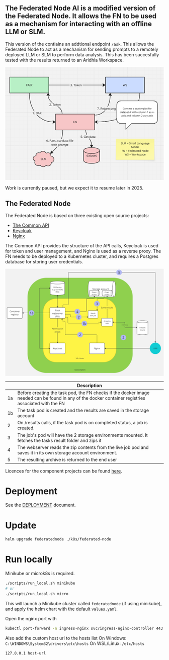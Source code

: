 ## The Federated Node AI is a modified version of the Federated Node. It allows the FN to be used as a mechanism for interacting with an offline LLM or SLM. 

This version of the contiains an addtional endpoint `/ask`. This allows the Federated Node to act as a mechanism for sending prompts to a remotely deployed LLM or SLM to perform data analysis. This has been succesfully tested with the results returned to an Aridhia Workspace.

![FN_AI_Diagram](https://github.com/Aridhia-Open-Source/PHEMS_federated_node/blob/main/images/AI%20FN.png)

Work is currently paused, but we expect it to resume later in 2025. 

## The Federated Node

The Federated Node is based on three existing open source projects:

- [The Common API](https://github.com/federated-data-sharing/common-api/tree/master)
- [Keycloak](https://github.com/keycloak)
- [Nginx](https://github.com/nginx)

The Common API provides the structure of the API calls, Keycloak is used for token and user management, and Nginx is used as a reverse proxy. The FN needs to be deployed to a Kubernetes cluster, and requires a Postgres database for storing user credentials.

![FN_ACR_Diagram](https://github.com/Aridhia-Open-Source/PHEMS_federated_node/blob/main/images/FN%20Diagram.jpg)

|  | Description                                                                                                                                          |
|------|------------------------------------------------------------------------------------------------------------------------------------------------------|
| 1a   | Before creating the task pod, the FN checks if the docker image needed can be found in any of the docker container registries associated with the FN |
| 1b   | The task pod is created and the results are saved in the storage account                                                                             |
| 2    | On /results calls, if the task pod is on completed status, a job is created.                                                                         |
| 3    | The job's pod will have the 2 storage environments mounted. It fetches the tasks result folder and zips it                                           |
| 4    | The webserver reads the zip contents from the live job pod and saves it in its own storage account environment.                                      |
| 5    | The resulting archive is returned to the end user                                                                                                    |

Licences for the component projects can be found [here](https://github.com/Aridhia-Open-Source/PHEMS_federated_node/tree/main/sub-licenses).
# Deployment

See the [DEPLOYMENT](./DEPLOYMENT.md) document.

# Update
```sh
helm upgrade federatednode ./k8s/federated-node
```

# Run locally
Minikube or microk8s is required.
```sh
./scripts/run_local.sh minikube
# or
./scripts/run_local.sh micro
```

This will launch a Minikube cluster called `federatednode` (if using minikube), and apply the helm chart with the default `values.yaml`.

Open the nginx port with
```sh
kubectl port-forward -n ingress-nginx svc/ingress-nginx-controller 443
```
Also add the custom host url to the hosts list
On Windows: `C:\WINDOWS\System32\drivers\etc\hosts`
On WSL/Linux: `/etc/hosts`
```
127.0.0.1 host-url
```

